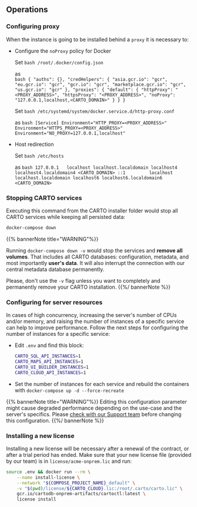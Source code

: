 ## Operations

### Configuring proxy

When the instance is going to be installed behind a `proxy` it is necessary to:

* Configure the `noProxy` policy for Docker

	Set
		```bash
		/root/.docker/config.json
		```

	as	
		```bash
		{
    			"auths": {},
    			"credHelpers":
    			{
        			"asia.gcr.io": "gcr",
        			"eu.gcr.io": "gcr",
        			"gcr.io": "gcr",
        			"marketplace.gcr.io": "gcr",
        			"us.gcr.io": "gcr"
    			},
    			"proxies": {
        			"default":
        			{
            				"httpProxy": "<PROXY_ADDRESS>",
            				"httpsProxy": "<PROXY_ADDRESS>",
            				"noProxy": "127.0.0.1,localhost,<CARTO_DOMAIN>"
        			}
    			}
		}
		```

	Set
		```bash
		/etc/systemd/system/docker.service.d/http-proxy.conf
		```

	as
		```bash
		[Service]
		Environment="HTTP_PROXY=<PROXY_ADDRESS>"
		Environment="HTTPS_PROXY=<PROXY_ADDRESS>"
		Environment="NO_PROXY=127.0.0.1,localhost"
		``` 

* Host redirection

	Set
		```bash
		/etc/hosts
		```

	as
		```bash
		127.0.0.1   localhost localhost.localdomain localhost4 localhost4.localdomain4 <CARTO_DOMAIN>
		::1         localhost localhost.localdomain localhost6 localhost6.localdomain6 <CARTO_DOMAIN>
		```

### Stopping CARTO services

Executing this command from the CARTO installer folder would stop all CARTO services while keeping all persisted data:

```bash
docker-compose down
```

{{% bannerNote title="WARNING"%}}

Running `docker-compose down -v` would stop the services and **remove all volumes**. That includes all CARTO databases: configuration, metadata, and most importantly **user's data**. It will also interrupt the connection with our central metadata database permanently. 

Please, don't use the `-v` flag unless you want to completely and permanently remove your CARTO installation.
{{%/ bannerNote %}}


<!-- 
### Upgrading

Upgrading the installation requires a new installer package provided by the CARTO team. Follow these steps to have your instance updated


### Persisting configuration across upgrades

Using `.env.customer` file to persist configuration
-->

### Configuring for server resources

In cases of high concurrency, increasing the server's number of CPUs and/or memory, and raising the number of instances of a specific service can help to improve performance. Follow the next steps for configuring the number of instances for a specific service:

* Edit `.env` and find this block:
	```bash
	CARTO_SQL_API_INSTANCES=1
	CARTO_MAPS_API_INSTANCES=1
	CARTO_UI_BUILDER_INSTANCES=1
	CARTO_CLOUD_API_INSTANCES=1
	```
* Set the number of instances for each service and rebuild the containers with `docker-compose up -d --force-recreate`

{{% bannerNote title="WARNING"%}}
Editing this configuration parameter might cause degraded performance depending on the use-case and the server's specifics. Please [check with our Support team](mailto:enterprise-support@carto.com) before changing this configuration.
{{%/ bannerNote %}}

### Installing a new license

Installing a new license will be necessary after a renewal of the contract, or after a trial period has ended.
Make sure that your new license file (provided by our team) is in `license/acme-onprem.lic` and run:

```bash
source .env && docker run --rm \
    --name install-license \
    --network "${COMPOSE_PROJECT_NAME}_default" \
    -v "$(pwd)/license/${CARTO_CLOUD}.lic:/root/.carto/carto.lic" \
    gcr.io/cartodb-onprem-artifacts/cartoctl:latest \
    license install
```


